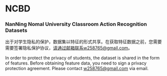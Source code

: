 # NCBD

### NanNing Nomal University Classroom Action Recognition Datasets

出于对学生隐私的保护，数据集以特征的形式共享。在获取特征数据之前，您需要需要签署隐私保护协议，请通过邮箱联系w258765@gmail.com。

In order to protect the privacy of students, the dataset is shared in the form of features. Before obtaining feature data, you need to sign a privacy protection agreement. Please contact w258765@gmail.com via email.
